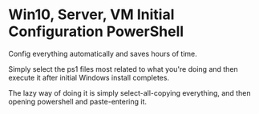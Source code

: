 # Win10, Server, VM Initial Configuration PowerShell
 Config everything automatically and saves hours of time.

Simply select the ps1 files most related to what you're doing and then execute it after initial Windows install completes.

The lazy way of doing it is simply select-all-copying everything, and then opening powershell and paste-entering it.
